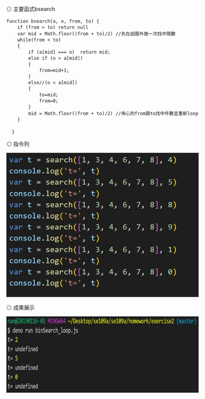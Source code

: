 ◎ 主要函式bsearch

```
function bsearch(a, o, from, to) {
    if (from > to) return null
    var mid = Math.floor((from + to)/2) //先在迴圈外做一次找中間數
    while(from < to)
    {
        if (a[mid] === o)  return mid;
        else if (o > a[mid])
        {
            from=mid+1; 
        }
        else//(o < a[mid])
        {
            to=mid;
            from=0;
        }
        mid = Math.floor((from + to)/2) //用心的from跟to找中件數並重新loop
    }

  }
```


◎ 指令列

<img src="https://github.com/ayd0122344/se109a/blob/master/homework/exercise2/instruction.jpg" width=600 >

◎ 成果展示

<img src="https://github.com/ayd0122344/se109a/blob/master/homework/exercise2/result.jpg" height=200 >

